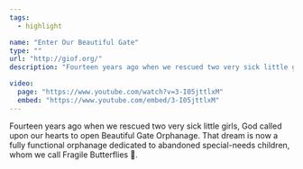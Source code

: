 ```yaml
---
tags:
  - highlight

name: "Enter Our Beautiful Gate"
type: ""
url: "http://giof.org/"
description: "Fourteen years ago when we rescued two very sick little girls, God called upon our hearts to open Beautiful Gate Orphanage. That dream is now a fully functional orphanage dedicated to abandoned special-needs children, whom we call Fragile Butterflies 🦋."

video:
  page: "https://www.youtube.com/watch?v=3-I05jttlxM"
  embed: "https://www.youtube.com/embed/3-I05jttlxM"
---
```


Fourteen years ago when we rescued two very sick little girls, God called upon our hearts to open Beautiful Gate Orphanage. That dream is now a fully functional orphanage dedicated to abandoned special-needs children, whom we call Fragile Butterflies 🦋.

